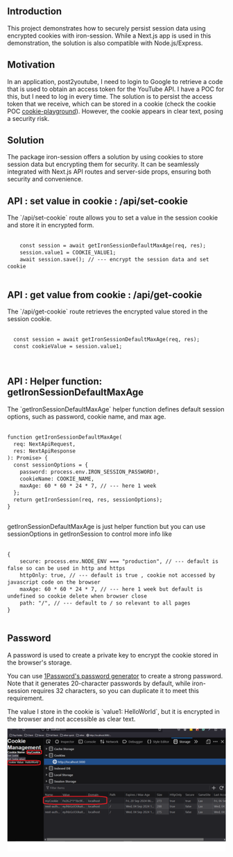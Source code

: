 <h2>Introduction</h2>
This project demonstrates how to securely persist session data using encrypted cookies with iron-session. While a Next.js app is used in this demonstration, the solution is also compatible with Node.js/Express.

<h2>Motivation</h2>
In an application, post2youtube, I need to login to Google to retrieve a code that is used to obtain an access token for the YouTube API. I have a POC for this, but I need to log in every time. The solution is to persist the access token that we receive, which can be stored in a cookie (check the cookie POC <a href='https://github.com/NathanKr/cookie-playground'>cookie-playground</a>). However, the cookie appears in clear text, posing a security risk.


<h2>Solution</h2>
The package iron-session offers a solution by using cookies to store session data but encrypting them for security. It can be seamlessly integrated with Next.js API routes and server-side props, ensuring both security and convenience.


<h2>API : set value in cookie : /api/set-cookie</h2>
The `/api/set-cookie` route allows you to set a value in the session cookie and store it in encrypted form.

<pre>
<code class='language-typescript'>  
    const session = await getIronSessionDefaultMaxAge(req, res);
    session.value1 = COOKIE_VALUE1;
    await session.save(); // --- encrypt the session data and set cookie
</code>
</pre>

<h2>API : get value from cookie : /api/get-cookie</h2>
The `/api/get-cookie` route retrieves the encrypted value stored in the session cookie.

<pre>
<code class='language-typescript'>  
  const session = await getIronSessionDefaultMaxAge(req, res);
  const cookieValue = session.value1;

</code>
</pre>

<h2>API : Helper function: getIronSessionDefaultMaxAge</h2>
The `getIronSessionDefaultMaxAge` helper function defines default session options, such as password, cookie name, and max age.


<pre>
<code class='language-typescript'>  
function getIronSessionDefaultMaxAge(
  req: NextApiRequest,
  res: NextApiResponse
): Promise<IronSession<IronSessionData>> {
  const sessionOptions = {
    password: process.env.IRON_SESSION_PASSWORD!,
    cookieName: COOKIE_NAME,
    maxAge: 60 * 60 * 24 * 7, // --- here 1 week
  };
  return getIronSession<IronSessionData>(req, res, sessionOptions);
}
</code>
</pre>

getIronSessionDefaultMaxAge is just helper function but you can use sessionOptions in getIronSession to control more info like 

<pre>
<code class='language-typescript'>  
{
    secure: process.env.NODE_ENV === "production", // --- default is false so can be used in http and https
    httpOnly: true, // --- default is true , cookie not accessed by javascript code on the browser
    maxAge: 60 * 60 * 24 * 7, // --- here 1 week but default is undefined so cookie delete when browser close
    path: "/", // --- default to / so relevant to all pages
}
</code>
</pre>


<h2>Password</h2>
<p> A password is used to create a private key to encrypt the cookie stored in the browser's storage.</p>

<p>You can use <a href="https://1password.com/password-generator">1Password's password generator</a> to create a strong password. Note that it generates 20-character passwords by default, while iron-session requires 32 characters, so you can duplicate it to meet this requirement.</p>

<p>The value I store in the cookie is `value1: HelloWorld`, but it is encrypted in the browser and not accessible as clear text.</p>



<img src='https://github.com/NathanKr/next.js-iron-session-playground/blob/main/figs/cookie-encrypyted-by-iron-session.png?raw=true'>


